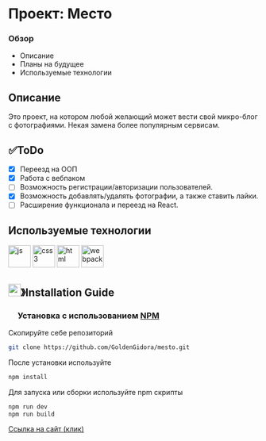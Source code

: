 # Проект: Место

### Обзор

* Описание
* Планы на будущее
* Используемые технологии

## Описание

Это проект, на котором любой желающий может вести свой микро-блог с фотографиями.
Некая замена более популярным сервисам.

## ✅ToDo

- [x] Переезд на ООП
- [x] Работа с вебпаком
- [ ] Возможность регистрации/авторизации пользователей.
- [x] Возможность добавлять/удалять фотографии, а также ставить лайки.
- [ ] Расширение функционала и переезд на React.

## Используемые технологии

<div>
<img src="https://cdn.jsdelivr.net/gh/devicons/devicon/icons/javascript/javascript-original.svg" alt="js" width="45" height="45"/>
<img src="https://cdn.jsdelivr.net/gh/devicons/devicon/icons/css3/css3-original.svg" alt="css3" width="45" height="45"/>
<img src="https://cdn.jsdelivr.net/gh/devicons/devicon/icons/html5/html5-original.svg" alt="html" width="45" height="45"/>
<img src="https://cdn.jsdelivr.net/gh/devicons/devicon/icons/webpack/webpack-original.svg" alt="webpack" width="45" height="45"/>

</div>

## <img src="https://cdn.discordapp.com/emojis/814216203466965052.png" width="25px" height="25px">》Installation Guide

### <img src="https://cdn.discordapp.com/emojis/1028680849195020308.png" width="15px" height="15px"> Установка с использованием [NPM](https://www.npmjs.com/)
Скопируйте себе репозиторий
```bash
git clone https://github.com/GoldenGidora/mesto.git
```
После установки используйте
```bash
npm install
```
Для запуска или сборки используйте npm скрипты

```bash
npm run dev
npm run build
```

[Ссылка на сайт (клик)](https://goldengidora.github.io/mesto/)
